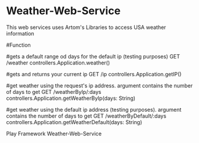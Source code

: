 # Weather-Web-Service

This web services uses Artom's Libraries to access USA weather information

#Function

#gets a default range od days for the default ip (testing purposes)
GET        /weather             controllers.Application.weather()

#gets and returns your current ip
GET        /ip                  controllers.Application.getIP()

#get weather using the request's ip address. argument contains the number of days to get
GET        /weatherByIp/:days   controllers.Application.getWeatherByIp(days: String)

#get weather using the default ip address (testing purposes). argument contains the number of days to get
GET        /weatherByDefault/:days   controllers.Application.getWeatherDefault(days: String)

Play Framework Weather-Web-Service

